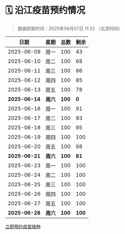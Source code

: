 # 🗓️ 沿江疫苗预约情况

> 数据抓取时间：2025年06月07日 11:22 （北京时间）

| 日期 | 星期 | 总数 | 剩余 |
|------|------|------|------|
| 2025-06-09 | 周一 | 100 | 43 |
| 2025-06-10 | 周二 | 100 | 68 |
| 2025-06-11 | 周三 | 100 | 86 |
| 2025-06-12 | 周四 | 100 | 85 |
| 2025-06-13 | 周五 | 100 | 78 |
| **2025-06-14** | **周六** | **100** | **0** |
| 2025-06-16 | 周一 | 100 | 91 |
| 2025-06-17 | 周二 | 100 | 93 |
| 2025-06-18 | 周三 | 100 | 95 |
| 2025-06-19 | 周四 | 100 | 100 |
| 2025-06-20 | 周五 | 100 | 98 |
| **2025-06-21** | **周六** | **100** | **81** |
| 2025-06-23 | 周一 | 100 | 100 |
| 2025-06-24 | 周二 | 100 | 100 |
| 2025-06-25 | 周三 | 100 | 100 |
| 2025-06-26 | 周四 | 100 | 100 |
| 2025-06-27 | 周五 | 100 | 100 |
| **2025-06-28** | **周六** | **100** | **100** |


<div class="button-container">
<a class="btn" href="http://yfzweb.ishequ.net/#/login" target="_blank">立即预约疫苗接种</a>
</div>
